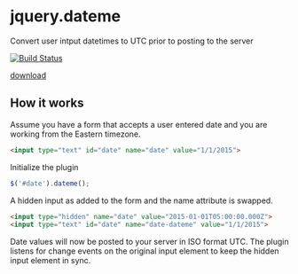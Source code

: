 # jquery.dateme

Convert user intput datetimes to UTC prior to posting to the server

[![Build Status](https://travis-ci.org/rwhitmire/jquery.dateme.svg)](https://travis-ci.org/rwhitmire/jquery.dateme)

[download](https://raw.githubusercontent.com/rwhitmire/jquery.dateme/master/jquery.dateme.js)

## How it works

Assume you have a form that accepts a user entered date and you are working from the Eastern timezone.

``` html
<input type="text" id="date" name="date" value="1/1/2015">
```

Initialize the plugin

``` javascript
$('#date').dateme();
```

A hidden input as added to the form and the name attribute is swapped.

```html
<input type="hidden" name="date" value="2015-01-01T05:00:00.000Z">
<input type="text" id="date" name="date-dateme" value="1/1/2015">
```

Date values will now be posted to your server in ISO format UTC. The plugin listens for change events on the
original input element to keep the hidden input element in sync.
